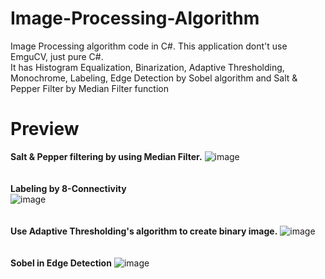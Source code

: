 # Image-Processing-Algorithm
Image Processing algorithm code in C#. This application dont't use EmguCV, just pure C#. <br>
It has Histogram Equalization, Binarization, Adaptive Thresholding, Monochrome, Labeling, Edge Detection by Sobel algorithm and Salt & Pepper Filter by Median Filter function <br>

# Preview
<strong>Salt & Pepper filtering by using Median Filter.</strong>
![image](https://user-images.githubusercontent.com/69473375/138560699-113c04bd-5a1c-4979-a062-cf4f28854773.png)
<br><br><br>
<strong>Labeling by 8-Connectivity</strong><br>
![image](https://user-images.githubusercontent.com/69473375/138560715-6012a5b7-8918-4ac3-86f2-93f64b0cd919.png)
<br><br><br>
<strong>Use Adaptive Thresholding's algorithm to create binary image.</strong>
![image](https://user-images.githubusercontent.com/69473375/138560747-37fb1e65-71fe-4665-b187-e4ea9032606f.png)
<br><br><br>
<strong>Sobel in Edge Detection</strong>
![image](https://user-images.githubusercontent.com/69473375/172356537-4628561f-2867-43cd-ad4e-fbb2421d4172.png)

